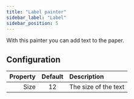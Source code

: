 ```yaml
---
title: "Label painter"
sidebar_label: "Label"
sidebar_position: 5
---
```


With this painter you can add text to the paper.

## Configuration

| Property | Default | Description          |
|---------:|:-------:|:---------------------|
|     Size |   12    | The size of the text |
